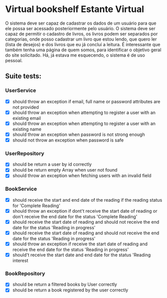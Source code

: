 # Virtual bookshelf Estante Virtual

O sistema deve ser capaz de cadastrar os dados de um usuário para que ele possa ser acessado posteriormente pelo usuário. O sistema deve ser capaz de permitir o cadastro de livros, os livros podem ser separados por categorias, onde posso cadastrar um livro que estou lendo, que quero ler (lista de desejos) e dos livros que eu já concluí a leitura. É interessante que também tenha uma página de quem somos, para identificar o objetivo geral do site solicitado. Há, já estava me esquecendo, o sistema é de uso pessoal.

## Suite tests:

### UserService
- [x] should throw an exception if email, full name or password attributes are not provided
- [x] should throw an exception when attempting to register a user with an existing email
- [x] should throw an exception when attempting to register a user with an existing name
- [x] should throw an exception when password is not strong enough
- [x] should not throw an exception when password is safe

### UserRepository
- [x] should be return a user by id correctly
- [x] should be return empty Array when user not found
- [x] should throw an exception when fetching users with an invalid field

### BookService
- [x] should receive the start and end date of the reading if the reading status for 'Complete Reading'
- [x] should throw an exception if dont't receive the start date of reading or don't receive the end date for the status 'Complete Reading'
- [x] should receive the start date of reading and should not receive the end date for the status 'Reading in progress'
- [x] should receive the start date of reading and should not receive the end date for the status 'Reading in progress'
- [x] should throw an exception if receive the start date of reading and receive the end date for the status 'Reading in progress'
- [x] should't receive the start date and end date for the status 'Reading interest

### BookRepository
- [x] should be return a filtered books by User correctly
- [x] should be return a book registered by the user correctly

